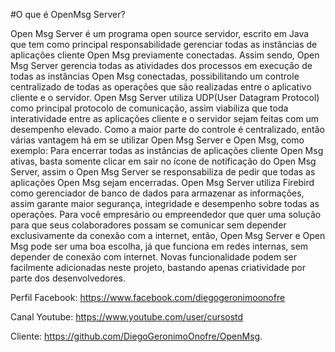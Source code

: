 #O que é OpenMsg Server?

Open Msg Server é um programa open source servidor, escrito em Java que tem
como principal responsabilidade gerenciar todas as instâncias de aplicações
cliente Open Msg previamente conectadas. Assim sendo, Open Msg Server gerencia todas
as atividades dos processos em execução de todas as instâncias Open Msg conectadas, 
possibilitando um controle centralizado de todas as operações que são realizadas entre
o aplicativo cliente e o servidor. Open Msg Server utiliza UDP(User Datagram Protocol) 
como principal protocolo de comunicação, assim viabiliza que toda interatividade
entre as aplicações cliente e o servidor sejam feitas com um desempenho elevado.
Como a maior parte do controle é centralizado, então várias vantagem há em se utilizar
Open Msg Server e Open Msg, como exemplo: Para encerrar todas as instâncias de aplicações 
cliente Open Msg ativas, basta somente clicar em sair no ícone de notificação do Open Msg Server,
assim o Open Msg Server se responsabiliza de pedir que todas as aplicações Open Msg sejam encerradas.
Open Msg Server utiliza Firebird como gerenciador de banco de dados para armazenar as informações, 
assim garante maior segurança, integridade e desempenho sobre todas as operações. Para você empresário
ou empreendedor que quer uma solução para que seus colaboradores possam se comunicar sem depender exclusivamente
da conexão com a internet, então, Open Msg Server e Open Msg pode ser uma boa escolha, já que funciona em redes
internas, sem depender de conexão com internet. Novas funcionalidade podem ser facilmente adicionadas neste projeto, 
bastando apenas criatividade por parte dos desenvolvedores.

Perfil Facebook: https://www.facebook.com/diegogeronimoonofre

Canal Youtube: https://www.youtube.com/user/cursostd

Cliente: https://github.com/DiegoGeronimoOnofre/OpenMsg. 
